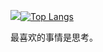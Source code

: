 <a href="https://github.com/Master-Hash?tab=repositories" align="right">![](https://github-readme-stats.vercel.app/api?username=Master-Hash&show_icons=true&hide_border=true&theme=react&locale=cn)![Top Langs](https://github-readme-stats.vercel.app/api/top-langs/?username=Master-Hash&locale=cn&theme=react&hide_border=true)</a>



最喜欢的事情是思考。







<!--
**Master-Hash/Master-Hash** is a ✨ _special_ ✨ repository because its `README.md` (this file) appears on your GitHub profile.

Here are some ideas to get you started:

- 🔭 I’m currently working on ...
- 🌱 I’m currently learning ...
- 👯 I’m looking to collaborate on ...
- 🤔 I’m looking for help with ...
- 💬 Ask me about ...
- 📫 How to reach me: ...
- 😄 Pronouns: ...
- ⚡ Fun fact: ...
-->
